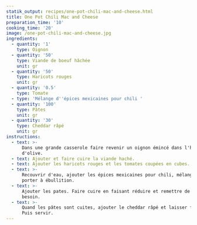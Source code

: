 ```yaml
---
statik_output: recipes/one-pot-chili-mac-and-cheese.html
title: One Pot Chili Mac and Cheese
preparation_time: '10'
cooking_time: '20'
image: /one-pot-chili-mac-and-cheese.jpg
ingredients:
  - quantity: '1'
    type: Oignon
  - quantity: '50'
    type: Viande de boeuf hâchée
    unit: gr
  - quantity: '50'
    type: Haricots rouges
    unit: gr
  - quantity: '0.5'
    type: Tomate
  - type: 'Mélange d''épices mexicaines pour chili '
  - quantity: '100'
    type: Pâtes
    unit: gr
  - quantity: '30'
    type: Cheddar râpé
    unit: gr
instructions:
  - text: >-
      Dans une grande casserole faire revenir un oignon émincé dans l'huile
      d'olive.
  - text: Ajouter et faire cuire la viande haché.
  - text: Ajouter les haricots rouges et les tomates coupées en cubes.
  - text: >-
      Recouvrir d'eau, ajouter les épices mexicaines pour chili, mélanger et
      porter à ébullition.
  - text: >-
      Ajouter les pates. Faire cuire en faisant réduire et remettre de l'eau si
      besoin.
  - text: >-
      Quand les pâtes sont cuites, ajouter le cheddar râpé et laisser fondre.
      Puis servir.
---
```


